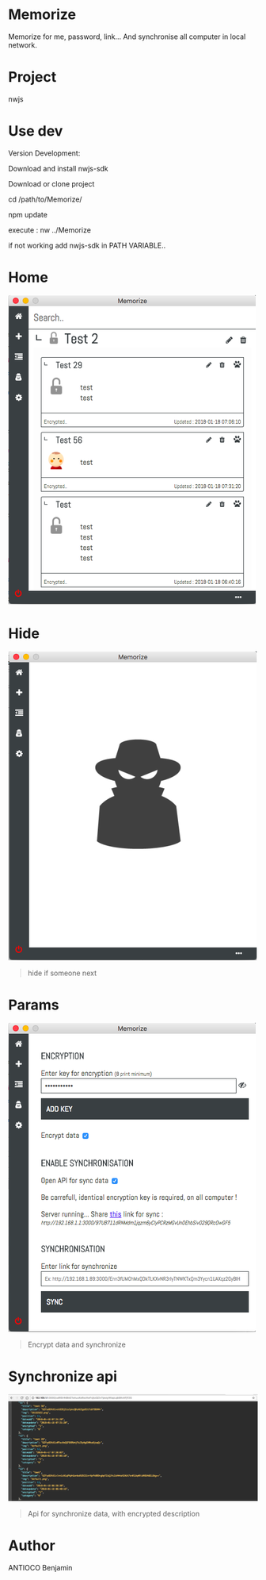 # Memorize
Memorize for me, password, link... And synchronise all computer in local network.


# Project
nwjs

# Use dev
Version Development:

Download and install nwjs-sdk

Download or clone project

cd /path/to/Memorize/

npm update

execute : nw ../Memorize

if not working add nwjs-sdk in PATH VARIABLE..


# Home
![](/github/home.png)

# Hide
![](/github/hidden.png)
> hide if someone next

# Params
![](/github/params.png)
> Encrypt data and synchronize

# Synchronize api
![](/github/api.png)
> Api for synchronize data, with encrypted description

# Author
ANTIOCO Benjamin
